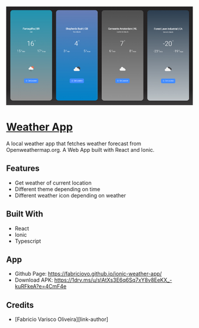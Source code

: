 ![prints](./doc/ionic_weather_app.jpg)

# [Weather App](https://github.com/fabriciovo/ionic-weather-app/)
A local weather app that fetches weather forecast from Openweathermap.org. A  Web App built with React and Ionic.

## Features
* Get weather of current location
* Different theme depending on time
* Different weather icon depending on weather

## Built With
* React
* Ionic
* Typescript

## App
* Github Page: https://fabriciovo.github.io/ionic-weather-app/
* Download APK: https://1drv.ms/u/s!AtXs3E6q6Sq7xY8v8EeKX_-kuRFkeA?e=4CmF4e

## Credits

- [Fabricio Varisco Oliveira][link-author]



